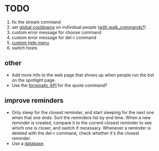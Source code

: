# TODO

1. fix the stream command
1. set [global cooldowns](https://discord.com/channels/336642139381301249/559455534965850142/843100881431429141) on individual people ([with walk_commands?](https://discord.com/channels/336642139381301249/381963689470984203/829737892087332904))
1. custom error message for choose command
1. custom error message for del-r command
1. [custom help menu](https://discord.com/channels/336642139381301249/381965515721146390/846537189163925504)
1. switch hosts

## other
* Add more info to the web page that shows up when people run the bot on the spotlight page.
* Use the [forismatic API](https://forismatic.com/en/api/) for the quote command?

## improve reminders
* Only sleep for the closest reminder, and start sleeping for the next one when that one ends. Sort the reminders list by end time. When a new reminder is created, compare it to the current closest reminder to see which one is closer, and switch if necessary. Whenever a reminder is deleted with the del-r command, check whether it's the closest reminder.
* Use a [database](https://discord.com/channels/336642139381301249/381963689470984203/829738623426625536).
